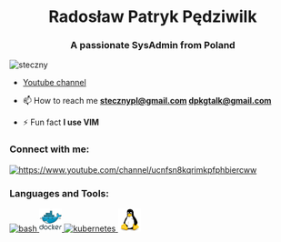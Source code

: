 <h1 align="center">Radosław Patryk Pędziwilk</h1>
<h3 align="center">A passionate SysAdmin from Poland</h3>

<p align="left"> <img src="https://komarev.com/ghpvc/?username=steczny&label=Profile%20views&color=0e75b6&style=flat" alt="steczny" /> </p>

- [Youtube channel](https://www.youtube.com/channel/UCNFSN8kqrIMkpFPHBiERCww)

- 📫 How to reach me **stecznypl@gmail.com dpkgtalk@gmail.com**

- ⚡ Fun fact **I use VIM**

<h3 align="left">Connect with me:</h3>
<p align="left">
<a href="https://www.youtube.com/channel/UCNFSN8kqrIMkpFPHBiERCww" target="blank"><img align="center" src="https://raw.githubusercontent.com/rahuldkjain/github-profile-readme-generator/master/src/images/icons/Social/youtube.svg" alt="https://www.youtube.com/channel/ucnfsn8kqrimkpfphbiercww" height="30" width="40" /></a>
</p>

<h3 align="left">Languages and Tools:</h3>
<p align="left"> <a href="https://www.gnu.org/software/bash/" target="_blank" rel="noreferrer"> <img src="https://www.vectorlogo.zone/logos/gnu_bash/gnu_bash-icon.svg" alt="bash" width="40" height="40"/> </a> <a href="https://www.docker.com/" target="_blank" rel="noreferrer"> <img src="https://raw.githubusercontent.com/devicons/devicon/master/icons/docker/docker-original-wordmark.svg" alt="docker" width="40" height="40"/> </a> <a href="https://kubernetes.io" target="_blank" rel="noreferrer"> <img src="https://www.vectorlogo.zone/logos/kubernetes/kubernetes-icon.svg" alt="kubernetes" width="40" height="40"/> </a> <a href="https://www.linux.org/" target="_blank" rel="noreferrer"> <img src="https://raw.githubusercontent.com/devicons/devicon/master/icons/linux/linux-original.svg" alt="linux" width="40" height="40"/> </a> </p>


